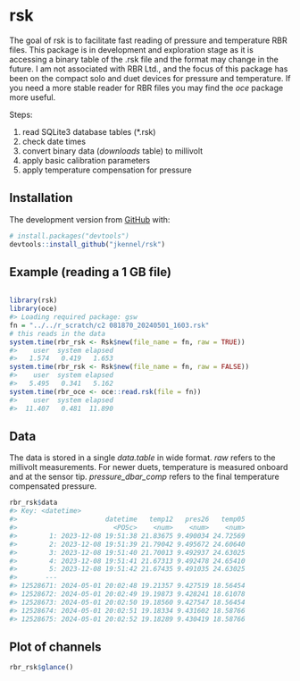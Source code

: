 
<!-- README.md is generated from README.Rmd. Please edit that file -->

# rsk

<!-- badges: start -->
<!-- badges: end -->

The goal of rsk is to facilitate fast reading of pressure and
temperature RBR files. This package is in development and exploration
stage as it is accessing a binary table of the .rsk file and the format
may change in the future. I am not associated with RBR Ltd., and the
focus of this package has been on the compact solo and duet devices for
pressure and temperature. If you need a more stable reader for RBR files
you may find the *oce* package more useful.

Steps:

1.  read SQLite3 database tables (\*.rsk)
2.  check date times
3.  convert binary data (*downloads* table) to millivolt
4.  apply basic calibration parameters
5.  apply temperature compensation for pressure

## Installation

The development version from [GitHub](https://github.com/) with:

``` r
# install.packages("devtools")
devtools::install_github("jkennel/rsk")
```

## Example (reading a 1 GB file)

``` r

library(rsk)
library(oce)
#> Loading required package: gsw
fn = "../../r_scratch/c2 081870_20240501_1603.rsk"
# this reads in the data
system.time(rbr_rsk <- Rsk$new(file_name = fn, raw = TRUE))
#>    user  system elapsed 
#>   1.574   0.419   1.653
system.time(rbr_rsk <- Rsk$new(file_name = fn, raw = FALSE))
#>    user  system elapsed 
#>   5.495   0.341   5.162
system.time(rbr_oce <- oce::read.rsk(file = fn))
#>    user  system elapsed 
#>  11.407   0.481  11.890
```

## Data

The data is stored in a single *data.table* in wide format. *raw* refers
to the millivolt measurements. For newer duets, temperature is measured
onboard and at the sensor tip. *pressure_dbar_comp* refers to the final
temperature compensated pressure.

``` r
rbr_rsk$data
#> Key: <datetime>
#>                      datetime   temp12   pres26   temp05
#>                        <POSc>    <num>    <num>    <num>
#>        1: 2023-12-08 19:51:38 21.83675 9.490034 24.72569
#>        2: 2023-12-08 19:51:39 21.79042 9.495672 24.60640
#>        3: 2023-12-08 19:51:40 21.70013 9.492937 24.63025
#>        4: 2023-12-08 19:51:41 21.67313 9.492478 24.65410
#>        5: 2023-12-08 19:51:42 21.67435 9.491035 24.63025
#>       ---                                               
#> 12528671: 2024-05-01 20:02:48 19.21357 9.427519 18.56454
#> 12528672: 2024-05-01 20:02:49 19.19873 9.428241 18.61078
#> 12528673: 2024-05-01 20:02:50 19.18560 9.427547 18.56454
#> 12528674: 2024-05-01 20:02:51 19.18334 9.431602 18.58766
#> 12528675: 2024-05-01 20:02:52 19.18289 9.430419 18.58766
```

## Plot of channels

``` r
rbr_rsk$glance()
```
